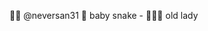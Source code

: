 🫶🏼  @neversan31
🐍 baby snake  - 👩🏻‍🦳 old lady

<!---
neversan31/neversan31 is a ✨ special ✨ repository because its `README.md` (this file) appears on your GitHub profile.
You can click the Preview link to take a look at your changes.
--->
